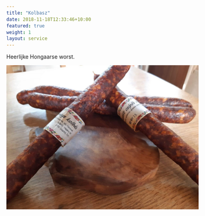 ```yaml
---
title: "Kolbasz"
date: 2018-11-18T12:33:46+10:00
featured: true
weight: 1
layout: service
---
```


Heerlijke Hongaarse worst.

![Kolbasz](/images/Kolbasz.JPG)
